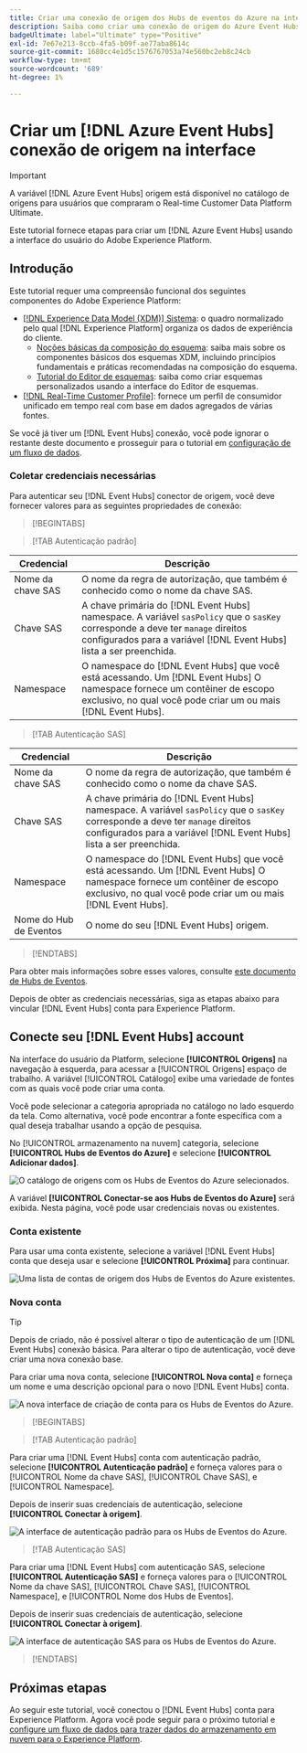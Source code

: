 ```yaml
---
title: Criar uma conexão de origem dos Hubs de eventos do Azure na interface
description: Saiba como criar uma conexão de origem do Azure Event Hubs usando a interface do usuário do Adobe Experience Platform.
badgeUltimate: label="Ultimate" type="Positive"
exl-id: 7e67e213-8ccb-4fa5-b09f-ae77aba8614c
source-git-commit: 1680cc4e1d5c1576767053a74e560bc2eb8c24cb
workflow-type: tm+mt
source-wordcount: '689'
ht-degree: 1%

---
```


# Criar um [!DNL Azure Event Hubs] conexão de origem na interface

>[!IMPORTANT]
>
>A variável [!DNL Azure Event Hubs] origem está disponível no catálogo de origens para usuários que compraram o Real-time Customer Data Platform Ultimate.

Este tutorial fornece etapas para criar um [!DNL Azure Event Hubs] usando a interface do usuário do Adobe Experience Platform.

## Introdução

Este tutorial requer uma compreensão funcional dos seguintes componentes do Adobe Experience Platform:

* [[!DNL Experience Data Model (XDM)] Sistema](../../../../../xdm/home.md): o quadro normalizado pelo qual [!DNL Experience Platform] organiza os dados de experiência do cliente.
   * [Noções básicas da composição do esquema](../../../../../xdm/schema/composition.md): saiba mais sobre os componentes básicos dos esquemas XDM, incluindo princípios fundamentais e práticas recomendadas na composição do esquema.
   * [Tutorial do Editor de esquemas](../../../../../xdm/tutorials/create-schema-ui.md): saiba como criar esquemas personalizados usando a interface do Editor de esquemas.
* [[!DNL Real-Time Customer Profile]](../../../../../profile/home.md): fornece um perfil de consumidor unificado em tempo real com base em dados agregados de várias fontes.

Se você já tiver um [!DNL Event Hubs] conexão, você pode ignorar o restante deste documento e prosseguir para o tutorial em [configuração de um fluxo de dados](../../dataflow/streaming/cloud-storage-streaming.md).

### Coletar credenciais necessárias

Para autenticar seu [!DNL Event Hubs] conector de origem, você deve fornecer valores para as seguintes propriedades de conexão:

>[!BEGINTABS]

>[!TAB Autenticação padrão]

| Credencial | Descrição |
| --- | --- |
| Nome da chave SAS | O nome da regra de autorização, que também é conhecido como o nome da chave SAS. |
| Chave SAS | A chave primária do [!DNL Event Hubs] namespace. A variável `sasPolicy` que o `sasKey` corresponde a deve ter `manage` direitos configurados para a variável [!DNL Event Hubs] lista a ser preenchida. |
| Namespace | O namespace do [!DNL Event Hubs] que você está acessando. Um [!DNL Event Hubs] O namespace fornece um contêiner de escopo exclusivo, no qual você pode criar um ou mais [!DNL Event Hubs]. |

>[!TAB Autenticação SAS]

| Credencial | Descrição |
| --- | --- |
| Nome da chave SAS | O nome da regra de autorização, que também é conhecido como o nome da chave SAS. |
| Chave SAS | A chave primária do [!DNL Event Hubs] namespace. A variável `sasPolicy` que o `sasKey` corresponde a deve ter `manage` direitos configurados para a variável [!DNL Event Hubs] lista a ser preenchida. |
| Namespace | O namespace do [!DNL Event Hubs] que você está acessando. Um [!DNL Event Hubs] O namespace fornece um contêiner de escopo exclusivo, no qual você pode criar um ou mais [!DNL Event Hubs]. |
| Nome do Hub de Eventos | O nome do seu [!DNL Event Hubs] origem. |

>[!ENDTABS]

Para obter mais informações sobre esses valores, consulte [este documento de Hubs de Eventos](https://docs.microsoft.com/en-us/azure/event-hubs/authenticate-shared-access-signature).

Depois de obter as credenciais necessárias, siga as etapas abaixo para vincular [!DNL Event Hubs] conta para Experience Platform.

## Conecte seu [!DNL Event Hubs] account

Na interface do usuário da Platform, selecione **[!UICONTROL Origens]** na navegação à esquerda, para acessar a [!UICONTROL Origens] espaço de trabalho. A variável [!UICONTROL Catálogo] exibe uma variedade de fontes com as quais você pode criar uma conta.

Você pode selecionar a categoria apropriada no catálogo no lado esquerdo da tela. Como alternativa, você pode encontrar a fonte específica com a qual deseja trabalhar usando a opção de pesquisa.

No [!UICONTROL armazenamento na nuvem] categoria, selecione **[!UICONTROL Hubs de Eventos do Azure]** e selecione **[!UICONTROL Adicionar dados]**.

![O catálogo de origens com os Hubs de Eventos do Azure selecionados.](../../../../images/tutorials/create/eventhub/catalog.png)

A variável **[!UICONTROL Conectar-se aos Hubs de Eventos do Azure]** será exibida. Nesta página, você pode usar credenciais novas ou existentes.

### Conta existente

Para usar uma conta existente, selecione a variável [!DNL Event Hubs] conta que deseja usar e selecione **[!UICONTROL Próxima]** para continuar.

![Uma lista de contas de origem dos Hubs de Eventos do Azure existentes.](../../../../images/tutorials/create/eventhub/existing.png)

### Nova conta

>[!TIP]
>
>Depois de criado, não é possível alterar o tipo de autenticação de um [!DNL Event Hubs] conexão básica. Para alterar o tipo de autenticação, você deve criar uma nova conexão base.

Para criar uma nova conta, selecione **[!UICONTROL Nova conta]** e forneça um nome e uma descrição opcional para o novo [!DNL Event Hubs] conta.

![A nova interface de criação de conta para os Hubs de Eventos do Azure.](../../../../images/tutorials/create/eventhub/new.png)

>[!BEGINTABS]

>[!TAB Autenticação padrão]

Para criar uma [!DNL Event Hubs] conta com autenticação padrão, selecione **[!UICONTROL Autenticação padrão]** e forneça valores para o [!UICONTROL Nome da chave SAS], [!UICONTROL Chave SAS], e [!UICONTROL Namespace].

Depois de inserir suas credenciais de autenticação, selecione **[!UICONTROL Conectar à origem]**.

![A interface de autenticação padrão para os Hubs de Eventos do Azure.](../../../../images/tutorials/create/eventhub/standard.png)

>[!TAB Autenticação SAS]

Para criar uma [!DNL Event Hubs] com autenticação SAS, selecione **[!UICONTROL Autenticação SAS]** e forneça valores para o [!UICONTROL Nome da chave SAS], [!UICONTROL Chave SAS], [!UICONTROL Namespace], e [!UICONTROL Nome dos Hubs de Eventos].

Depois de inserir suas credenciais de autenticação, selecione **[!UICONTROL Conectar à origem]**.

![A interface de autenticação SAS para os Hubs de Eventos do Azure.](../../../../images/tutorials/create/eventhub/sas.png)

>[!ENDTABS]


## Próximas etapas

Ao seguir este tutorial, você conectou o [!DNL Event Hubs] conta para Experience Platform. Agora você pode seguir para o próximo tutorial e [configure um fluxo de dados para trazer dados do armazenamento em nuvem para o Experience Platform](../../dataflow/streaming/cloud-storage-streaming.md).
